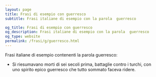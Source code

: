 ```yaml
---
layout: page
title: Frasi di esempio con guerresco 
subtitle: Frasi italiane di esempio con la parola  guerresco

og_title: Frasi di esempio con guerresco 
og_description: Frasi italiane di esempio con la parola  guerresco
og_type: website
permalink: /frasi/g/guerresco.html
---
```


Frasi italiane di esempio contenenti la parola guerresco:


- Si riesumavano morti di sei secoli prima, battaglie contro i turchi, con uno spirito epico guerresco che tutto sommato faceva ridere.

